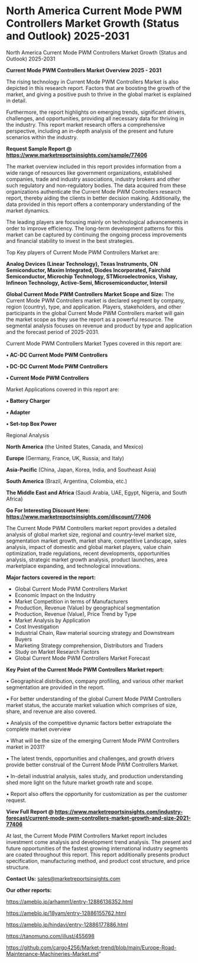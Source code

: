 # North America Current Mode PWM Controllers Market Growth (Status and Outlook) 2025-2031
North America Current Mode PWM Controllers Market Growth (Status and Outlook) 2025-2031

<Strong> Current Mode PWM Controllers Market Overview 2025 - 2031</strong>

The rising technology in Current Mode PWM Controllers Market is also depicted in this research report. Factors that are boosting the growth of the market, and giving a positive push to thrive in the global market is explained in detail.

Furthermore, the report highlights on emerging trends, significant drivers, challenges, and opportunities, providing all necessary data for thriving in the industry. This report market research offers a comprehensive perspective, including an in-depth analysis of the present and future scenarios within the industry.

<strong>Request Sample Report @ <a href=https://www.marketreportsinsights.com/sample/77406>https://www.marketreportsinsights.com/sample/77406</a></strong>

The market overview included in this report provides information from a wide range of resources like government organizations, established companies, trade and industry associations, industry brokers and other such regulatory and non-regulatory bodies. The data acquired from these organizations authenticate the Current Mode PWM Controllers research report, thereby aiding the clients in better decision making. Additionally, the data provided in this report offers a contemporary understanding of the market dynamics.

The leading players are focusing mainly on technological advancements in order to improve efficiency. The long-term development patterns for this market can be captured by continuing the ongoing process improvements and financial stability to invest in the best strategies.

Top Key players of Current Mode PWM Controllers Market are:

<strong>Analog Devices (Linear Technology), Texas Instruments, ON Semiconductor, Maxim Integrated, Diodes Incorporated, Fairchild Semiconductor, Microchip Technology, STMicroelectronics, Vishay, Infineon Technology, Active-Semi, Microsemiconductor, Intersil</strong>

<strong><b>Global Current Mode PWM Controllers Market Scope and Size:</b></strong>
The Current Mode PWM Controllers market is declared segment by company, region (country), type, and application. Players, stakeholders, and other participants in the global Current Mode PWM Controllers market will gain the market scope as they use the report as a powerful resource. The segmental analysis focuses on revenue and product by type and application and the forecast period of 2025-2031.

Current Mode PWM Controllers Market Types covered in this report are:

<strong>• AC-DC Current Mode PWM Controllers

• DC-DC Current Mode PWM Controllers

• Current Mode PWM Controllers</strong>

Market Applications covered in this report are:

<strong>• Battery Charger

• Adapter

• Set-top Box Power</strong> 

Regional Analysis

<strong>North America</strong> (the United States, Canada, and Mexico)

<strong>Europe</strong> (Germany, France, UK, Russia, and Italy)

<strong>Asia-Pacific</strong> (China, Japan, Korea, India, and Southeast Asia)

<strong>South America</strong> (Brazil, Argentina, Colombia, etc.)

<strong>The Middle East and Africa</strong> (Saudi Arabia, UAE, Egypt, Nigeria, and South Africa)

<strong>Go For Interesting Discount Here: <a href=https://www.marketreportsinsights.com/discount/77406>https://www.marketreportsinsights.com/discount/77406</a></strong>

The Current Mode PWM Controllers market report provides a detailed analysis of global market size, regional and country-level market size, segmentation market growth, market share, competitive Landscape, sales analysis, impact of domestic and global market players, value chain optimization, trade regulations, recent developments, opportunities analysis, strategic market growth analysis, product launches, area marketplace expanding, and technological innovations.

<strong><b>Major factors covered in the report:</b></strong>
<ul>
  <li>Global Current Mode PWM Controllers Market </li>
  <li>Economic Impact on the Industry</li>
  <li>Market Competition in terms of Manufacturers</li>
  <li>Production, Revenue (Value) by geographical segmentation</li>
  <li>Production, Revenue (Value), Price Trend by Type</li>
  <li>Market Analysis by Application</li>
  <li>Cost Investigation</li>
  <li>Industrial Chain, Raw material sourcing strategy and Downstream Buyers</li>
  <li>Marketing Strategy comprehension, Distributors and Traders</li>
  <li>Study on Market Research Factors</li>
  <li>Global Current Mode PWM Controllers Market Forecast</li>
</ul>

<strong><b>Key Point of the Current Mode PWM Controllers Market report:</b></strong>

• Geographical distribution, company profiling, and various other market segmentation are provided in the report.

• For better understanding of the global Current Mode PWM Controllers market status, the accurate market valuation which comprises of size, share, and revenue are also covered.

• Analysis of the competitive dynamic factors better extrapolate the complete market overview

• What will be the size of the emerging Current Mode PWM Controllers market in 2031?

• The latest trends, opportunities and challenges, and growth drivers provide better construal of the Current Mode PWM Controllers Market.

• In-detail industrial analysis, sales study, and production understanding shed more light on the future market growth rate and scope.

• Report also offers the opportunity for customization as per the customer request.

<strong><b>View Full Report @ <a href=https://www.marketreportsinsights.com/industry-forecast/current-mode-pwm-controllers-market-growth-and-size-2021-77406>https://www.marketreportsinsights.com/industry-forecast/current-mode-pwm-controllers-market-growth-and-size-2021-77406</a></b></strong>


At last, the Current Mode PWM Controllers Market report includes investment come analysis and development trend analysis. The present and future opportunities of the fastest growing international industry segments are coated throughout this report. This report additionally presents product specification, manufacturing method, and product cost structure, and price structure.

<strong>Contact Us:</strong>
sales@marketreportsinsights.com

<strong>Our other reports:</strong>

<a href=https://ameblo.jp/arhamm1/entry-12886136352.html>https://ameblo.jp/arhamm1/entry-12886136352.html</a>

<a href=https://ameblo.jp/18yam/entry-12886155762.html>https://ameblo.jp/18yam/entry-12886155762.html</a>

<a href=https://ameblo.jp/hindavi/entry-12886177886.html>https://ameblo.jp/hindavi/entry-12886177886.html</a>

<a href=https://tanomuno.com/illust/455698>https://tanomuno.com/illust/455698</a>

<a href=https://github.com/cargo4256/Market-trend/blob/main/Europe-Road-Maintenance-Machineries-Market.md>https://github.com/cargo4256/Market-trend/blob/main/Europe-Road-Maintenance-Machineries-Market.md</a>"
